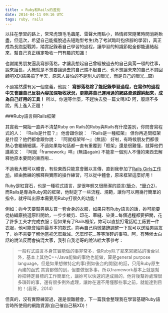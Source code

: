 ```yaml
---
title: » Ruby和Rails的差別
date: 2014-04-11 09:16 UTC
tags: ruby, rails
---
```


以往在學習的路上，常常虎頭毛毛蟲尾、雷聲大雨點小，熱情經常隨著時間消耗殆盡，但這次，希望自己能擺脫過去短跑型考生(為了考試臨時抱佛腳的學習)，真正成為長跑型戰將，踏實記錄著自己學習的過程，讓學習的知識節點全都能連結起來，幫自己真正穩定吸收一門有趣的知識！

也謝謝男朋友逼我寫部落格，才讓我想起自己曾經被過去的自己臭罵一頓的往事，說來話長，大概就是不想要讓過去的自己瞧不起自己、也不想讓未來的自己不屑回顧吧XD(結果搞了半天，原來人最怕的不是別人的眼光，而是自己的眼光...囧)

不過當然還有另一個意義，他說： **寫部落格除了能記錄學習過程，在寫作的過程中又會讓自己反芻內容加深吸收狀況，更能將自己運用過的網路資源歸納起來，成為自己好用的工具！** 所以，你還等什麼，不趕快去發一篇文嗎XD 阿，廢話不多說，馬上進入正題！


###Ruby語言與Rails框架

其實我一開始一直弄不清楚Ruby on Rails的Ruby與Rails有什麼差別，你問會寫程式的人：
『Rails是什麼？』
他會跟你說：
『Rails是一種框架』
但你再追問框架是什麼？他們都會跟你說：
『阿就框架咩～』（無語）
好啦，有時候朋友們都很熱心會繼續細講，不過如果每句話都一直有重覆到「框架」還是很難懂，就算他們講英文：
『阿就「framework」咩』(無語again)
不能拿一個別人不懂的東西去解釋他原本要問的東西啦...

不過我大概可以體會，有些東西只能意會難以言傳，直到我參加了[Rails Girls工作坊](http://railsgirls.com/taipei)，經由教練的解釋與實際的操作練習，可以從中體會，原來框架這麼好用！

Ruby是紅寶石，也是一種程式語言，是很年輕又很簡潔的語言([簡介](http://guides.ruby.tw/creatingmoreusinglesseffortwithrubyonrails/)、[*簡介2](http://diyland.biz/?opt=detail&topic=16&id=19601))，而Rails是專為Ruby寫的框架，他制定了一些流程、規範，讓你可以用幾行簡單的指令，就呼叫出原本需要用Ruby打很久的功能！

例如：妳今天要幫男朋友買一套合身的衣服，如果只有Ruby語言的話，妳可能要從紡織廠挑選原料開始，一步步裁剪、印花、車縫、染燙...每個過程都要把關，花了許多工夫才完成衣服；但如果有了Rails框架，妳可以直接打電話給工廠要一件衣服，他可能會給妳最基本的款式，妳再自己稍微裝飾調整一下就可以送給男朋友了，妳不需要了解他當初怎麼裁減、怎麼印花...等等瑣碎的事項。阿，有時候太白話的說法反而會搞混大家，我引自我老哥的說法給大家參考：

<blockquote>一般程式語言本身其實能做的事非常多，像Ruby除了拿來寫網站的後台以外，基本上其他C++/Java能做的事他也能做，算是general purpose language，但是如果想做特定的事(例如後台的開發)的話，只用Ruby原生內建的函式 其實都做的到，但要做很多事，所以framework基本上就是幫妳把特定目標的工作簡單化，讓妳可以快速的達成目的，他背後幫妳處理很多瑣碎的事，還有很多例外處理，讓妳在還不用懂那些事之前，就能達到目的！(我哥，2014)
</blockquote>

但真的，沒有實際練習過，還是很難體會，下一篇我會整理我在學習基礎Ruby語言時所使用的網路資源(自己催自己稿XD)！